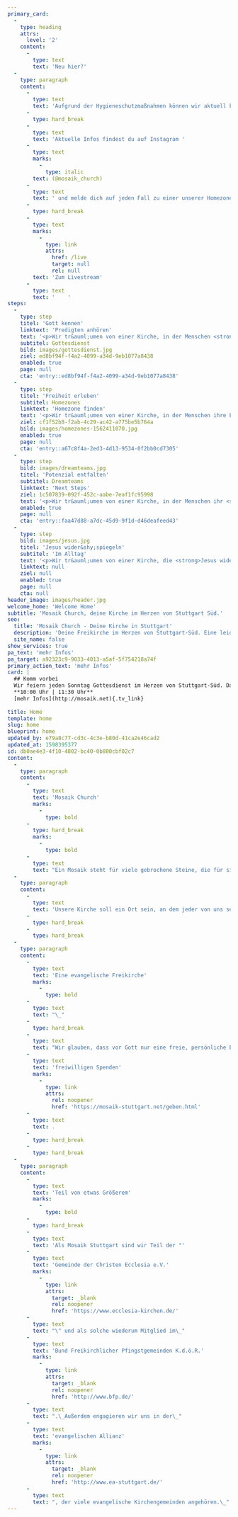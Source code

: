 ```yaml
---
primary_card:
  -
    type: heading
    attrs:
      level: '2'
    content:
      -
        type: text
        text: 'Neu hier?'
  -
    type: paragraph
    content:
      -
        type: text
        text: 'Aufgrund der Hygieneschutzmaßnahmen können wir aktuell keinen Gottesdienst in unserer gewohnten Location veranstalten. In Zukunft werden wir einige Open-Air-Gottesdienste anbieten, du kannst allerdings weiterhin den Gottesdienst in deinem Wohnzimmer verfolgen. '
      -
        type: hard_break
      -
        type: text
        text: 'Aktuelle Infos findest du auf Instagram '
      -
        type: text
        marks:
          -
            type: italic
        text: (@mosaik_church)
      -
        type: text
        text: ' und melde dich auf jeden Fall zu einer unserer Homezones an.'
      -
        type: hard_break
      -
        type: text
        marks:
          -
            type: link
            attrs:
              href: /live
              target: null
              rel: null
        text: 'Zum Livestream'
      -
        type: text
        text: '    '
steps:
  -
    type: step
    titel: 'Gott kennen'
    linktext: 'Predigten anhören'
    text: '<p>Wir tr&auml;umen von einer Kirche, in der Menschen <strong>Gott kennen</strong> und in intensiver Beziehung zu ihm stehen!</p>'
    subtitel: Gottesdienst
    bild: images/gottesdienst.jpg
    ziel: ed8bf94f-f4a2-4099-a34d-9eb1077a8438
    enabled: true
    page: null
    cta: 'entry::ed8bf94f-f4a2-4099-a34d-9eb1077a8438'
  -
    type: step
    titel: 'Freiheit erleben'
    subtitel: Homezones
    linktext: 'Homezone finden'
    text: '<p>Wir tr&auml;umen von einer Kirche, in der Menschen ihre Einzigartigkeit erkennen und echte <strong>Freiheit erleben</strong>.</p>'
    ziel: cf1f52b8-f2ab-4c29-ac42-a775be5b764a
    bild: images/homezones-1562411070.jpg
    enabled: true
    page: null
    cta: 'entry::a67c8f4a-2ed3-4d13-9534-0f2bb0cd7305'
  -
    type: step
    bild: images/dreamteams.jpg
    titel: 'Potenzial entfalten'
    subtitel: Dreamteams
    linktext: 'Next Steps'
    ziel: 1c507839-092f-452c-aabe-7eaf1fc95998
    text: '<p>Wir tr&auml;umen von einer Kirche, in der Menschen ihr <strong>Potenzial entfalten</strong>, um gemeinsam an etwas Gewaltigem zu bauen!</p>'
    enabled: true
    page: null
    cta: 'entry::faa47d88-a7dc-45d9-9f1d-d46deafeed43'
  -
    type: step
    bild: images/jesus.jpg
    titel: 'Jesus wider&shy;spiegeln'
    subtitel: 'Im Alltag'
    text: '<p>Wir tr&auml;umen von einer Kirche, die <strong>Jesus widerspiegelt</strong> und seine Liebe in die Mitte der Gesellschaft tr&auml;gt.</p>'
    linktext: null
    ziel: null
    enabled: true
    page: null
    cta: null
header_image: images/header.jpg
welcome_home: 'Welcome Home'
subtitle: 'Mosaik Church, deine Kirche im Herzen von Stuttgart Süd.'
seo:
  title: 'Mosaik Church - Deine Kirche in Stuttgart'
  description: 'Deine Freikirche im Herzen von Stuttgart-Süd. Eine leidenschaftliche & menschenorientierte Gemeinde mit vielen jungen Erwachsenen, voller Liebe für Jesus!'
  site_name: false
show_services: true
pa_text: 'mehr Infos'
pa_target: a92323c9-9033-4013-a5af-5f754218a74f
primary_action_text: 'mehr Infos'
card: |
  ## Komm vorbei
  Wir feiern jeden Sonntag Gottesdienst im Herzen von Stuttgart-Süd. Dazu gehören inspirierende LiveMusik, mitreißende Messages und starke gemeinsame Zeiten. Du bist herzlich eingeladen dabei zu sein, um mit uns zu feiern!
  **10:00 Uhr | 11:30 Uhr**
  [mehr Infos](http://mosaik.net){.tv_link}
  
title: Home
template: home
slug: home
blueprint: home
updated_by: e79a8c77-cd3c-4c3e-b80d-41ca2e46cad2
updated_at: 1598395377
id: db0ae4e3-4f10-4802-bc40-0b880cbf02c7
content:
  -
    type: paragraph
    content:
      -
        type: text
        text: 'Mosaik Church'
        marks:
          -
            type: bold
      -
        type: hard_break
        marks:
          -
            type: bold
      -
        type: text
        text: "Ein Mosaik steht für viele gebrochene Steine, die für sich allein genommen nicht sonderlich ansehnlich sind - in der Summe jedoch ein wunderschönes Bild ergeben. Genau so stellen wir uns Gemeinde vor.\_"
  -
    type: paragraph
    content:
      -
        type: text
        text: 'Unsere Kirche soll ein Ort sein, an dem jeder von uns seinen Platz finden kann - trotz unterschiedlicher Herkunft, Prägung und Lebenserfahrung; trotz aller Ecken und Kanten. Ja gerade das alles ist es ja auch, was uns einzigartig und besonders macht. Jeder von uns ist ein besonderer Gedanke Gottes - er hat für jeden Menschen einen genialen Plan.'
      -
        type: hard_break
      -
        type: hard_break
  -
    type: paragraph
    content:
      -
        type: text
        text: 'Eine evangelische Freikirche'
        marks:
          -
            type: bold
      -
        type: text
        text: "\_"
      -
        type: hard_break
      -
        type: text
        text: "Wir glauben, dass vor Gott nur eine freie, persönliche Entscheidung für den Glauben und zur Nachfolge Jesu zählt. Jedes Mitglied hat sich persönlich\_und frei für die Zugehörigkeit zu unserer Gemeinde entschieden. Darüber hinaus finanziert sich unsere Gemeinde nicht durch Steuergelder, sondern rein aus\_"
      -
        type: text
        text: 'freiwilligen Spenden'
        marks:
          -
            type: link
            attrs:
              rel: noopener
              href: 'https://mosaik-stuttgart.net/geben.html'
      -
        type: text
        text: .
      -
        type: hard_break
      -
        type: hard_break
  -
    type: paragraph
    content:
      -
        type: text
        text: 'Teil von etwas Größerem'
        marks:
          -
            type: bold
      -
        type: hard_break
      -
        type: text
        text: 'Als Mosaik Stuttgart sind wir Teil der "'
      -
        type: text
        text: 'Gemeinde der Christen Ecclesia e.V.'
        marks:
          -
            type: link
            attrs:
              target: _blank
              rel: noopener
              href: 'https://www.ecclesia-kirchen.de/'
      -
        type: text
        text: "\" und als solche wiederum Mitglied im\_"
      -
        type: text
        text: 'Bund Freikirchlicher Pfingstgemeinden K.d.ö.R.'
        marks:
          -
            type: link
            attrs:
              target: _blank
              rel: noopener
              href: 'http://www.bfp.de/'
      -
        type: text
        text: ".\_Außerdem engagieren wir uns in der\_"
      -
        type: text
        text: 'evangelischen Allianz'
        marks:
          -
            type: link
            attrs:
              target: _blank
              rel: noopener
              href: 'http://www.ea-stuttgart.de/'
      -
        type: text
        text: ", der viele evangelische Kirchengemeinden angehören.\_"
---
```

